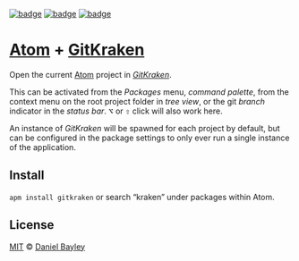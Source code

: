 [![badge][apm]][package]
[![badge][chat]][#slack]
[![badge][chat-gk]][#slack-gk]

[Atom] + [GitKraken]
====================
Open the current [Atom] project in _[GitKraken]_.

This can be activated from the _Packages_ menu, _command palette_, from the context menu on the root project folder in _tree view_, or the git _branch_ indicator in the _status bar_. <kbd>⌥</kbd> or <kbd>⇧</kbd> click will also work here.

An instance of _GitKraken_ will be spawned for each project by default, but can be configured in the package settings to only ever run a single instance of the application.

Install
-------
`apm install gitkraken` or search “kraken” under packages within Atom.

License
-------
[MIT] © [Daniel Bayley]

[MIT]:            LICENSE.md
[Daniel Bayley]:  https://github.com/danielbayley
[atom]:           https://atom.io
[apm]:            https://img.shields.io/apm/v/gitkraken.svg?style=flat-square
[package]:        https://atom.io/packages/gitkraken
[chat]:           https://img.shields.io/badge/slack-atom.io-9FD4A9.svg?style=flat-square
[#slack]:         https://atom-slack.herokuapp.com

[chat-gk]:        https://img.shields.io/badge/slack-gitkraken-379388.svg?style=flat-square
[#slack-gk]:      https://slack.gitkraken.com
[gitkraken]:      http://gitkraken.com
